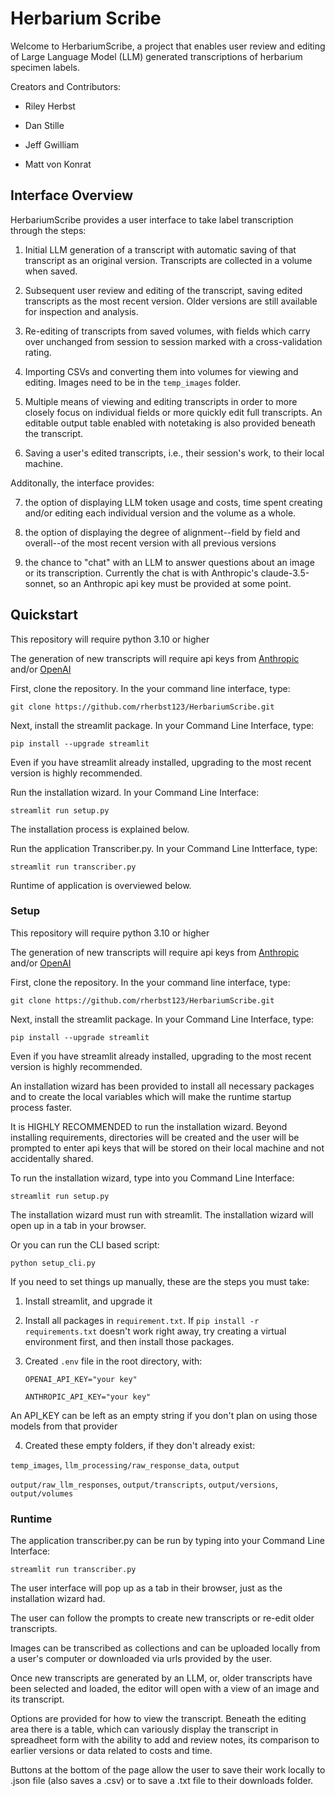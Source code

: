 # Herbarium Scribe


Welcome to HerbariumScribe, a project that enables user review and editing of Large Language Model (LLM) generated transcriptions of herbarium specimen labels.

Creators and Contributors:

- Riley Herbst

- Dan Stille

- Jeff Gwilliam

- Matt von Konrat


## Interface Overview

HerbariumScribe provides a user interface to take label transcription through the steps:

 1) Initial LLM generation of a transcript with automatic saving of that transcript as an original version. Transcripts are collected in a volume when saved.

 2) Subsequent user review and editing of the transcript, saving edited transcripts as the most recent version. Older versions are still available for inspection and analysis.

 3) Re-editing of transcripts from saved volumes, with fields which carry over unchanged from session to session marked with a cross-validation rating.

 4) Importing CSVs and converting them into volumes for viewing and editing. Images need to be in the `temp_images` folder.

 5) Multiple means of viewing and editing transcripts in order to more closely focus on individual fields or more quickly edit full transcripts. An editable output table enabled with notetaking is also provided beneath the transcript.

 6) Saving a user's edited transcripts, i.e., their session's work, to their local machine.

 Additonally, the interface provides:

 7) the option of displaying LLM token usage and costs, time spent creating and/or editing each individual version and the volume as a whole.

 8) the option of displaying the degree of alignment--field by field and overall--of the most recent version with all previous versions

 9) the chance to "chat" with an LLM to answer questions about an image or its transcription. Currently the chat is with Anthropic's claude-3.5-sonnet, so an Anthropic api key must be provided at some point.

 
## Quickstart

This repository will require python 3.10 or higher

The generation of new transcripts will require api keys from  [Anthropic](https://console.anthropic.com/settings/admin-keys) and/or [OpenAI](https://platform.openai.com/docs/overview)

First, clone the repository. In the your command line interface, type:

`git clone https://github.com/rherbst123/HerbariumScribe.git`

 Next, install the streamlit package. In your Command Line Interface, type:

 `pip install --upgrade streamlit`

 Even if you have streamlit already installed, upgrading to the most recent version is highly recommended. 
 
Run the installation wizard. In your Command Line Interface:

`streamlit run setup.py`

 The installation process is explained below.

Run the application Transcriber.py. In your Command Line Intterface, type:

`streamlit run transcriber.py`

Runtime of application is overviewed below.

 ### Setup
 
This repository will require python 3.10 or higher

The generation of new transcripts will require api keys from  [Anthropic](https://console.anthropic.com/settings/admin-keys) and/or [OpenAI](https://platform.openai.com/docs/overview)

First, clone the repository. In the your command line interface, type:

`git clone https://github.com/rherbst123/HerbariumScribe.git`

 Next, install the streamlit package. In your Command Line Interface, type:

 `pip install --upgrade streamlit`

 Even if you have streamlit already installed, upgrading to the most recent version is highly recommended.

 An installation wizard has been provided to install all necessary packages and to create the local variables which will make the runtime startup process faster.

 It is HIGHLY RECOMMENDED to run the installation wizard. Beyond installing requirements, directories will be created and the user will be prompted to enter api keys that will be stored on their local machine and not accidentally shared.

 To run the installation wizard, type into you Command Line Interface:

 `streamlit run setup.py`

 The installation wizard must run with streamlit. The installation wizard will open up in a tab in your browser.

 Or you can run the CLI based script:

 `python setup_cli.py`

If you need to set things up manually, these are the steps you must take:

1) Install streamlit, and upgrade it

2) Install all packages in `requirement.txt`. If `pip install -r requirements.txt` doesn't work right away, try creating a virtual environment first, and then install those packages.

3) Created `.env` file in the root directory, with:

      `OPENAI_API_KEY="your key"`
      
      `ANTHROPIC_API_KEY="your key"`

An API_KEY can be left as an empty string if you don't plan on using those models from that provider

4) Created these empty folders, if they don't already exist:

`temp_images`, `llm_processing/raw_response_data`, `output`

`output/raw_llm_responses`, `output/transcripts`, `output/versions`, `output/volumes`

### Runtime

The application transcriber.py can be run by typing into your Command Line Interface:

`streamlit run transcriber.py`

The user interface will pop up as a tab in their browser, just as the installation wizard had.

The user can follow the prompts to create new transcripts or re-edit older transcripts.

Images can be transcribed as collections and can be uploaded locally from a user's computer or downloaded via urls provided by the user.

Once new transcripts are generated by an LLM, or, older transcripts have been selected and loaded, the editor will open with a view of an image and its transcript. 

Options are provided for how to view the transcript. Beneath the editing area there is a table, which can variously display the transcript in spreadheet form with the ability to add and review notes, its comparison to earlier versions or data related to costs and time.

Buttons at the bottom of the page allow the user to save their work locally to .json file (also saves a .csv) or to save a .txt file to their downloads folder.
